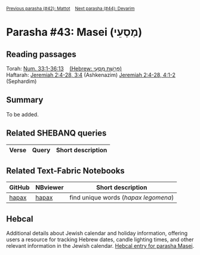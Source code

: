 <sup> <a href="../42%20-%20Mattot">Previous parasha (#42): Mattot</a> &nbsp;&nbsp; <a href="../44%20-%20Devarim">Next parasha (#44): Devarim</a></sup>

# Parasha #43: Masei (מַסְעֵי)

## Reading passages

Torah: <a href="https://www.stepbible.org/?q=version=NASB2020|reference=Num.33:1-36:13&options=HNVUG" target="_blank">Num. 33:1-36:13</a> &nbsp;&nbsp; <a href="https://tikkun.io/#/p/balak" target="_blank">(Hebrew: פָּרָשַׁת מַסְעֵי)</a><br>
Haftarah: 
<a href="https://www.stepbible.org/?q=version=NASB2020|reference=Jer.2:4-28;3:4&options=HNVUG" target="_blank">Jeremiah 2:4-28, 3:4</a> (Ashkenazim)
<a href="https://www.stepbible.org/?q=version=NASB2020|reference=Jer.2:4-28;4:1-2&options=HNVUG" target="_blank">Jeremiah 2:4-28, 4:1-2</a> (Sephardim)

## Summary

To be added.

## Related SHEBANQ queries

Verse | Query | Short description
--- | --- | --- 



## Related Text-Fabric Notebooks

GitHub | NBviewer | Short description
---|---|---
[hapax](hapax.ipynb) | <a href="https://nbviewer.org/github/tonyjurg/Parashot/blob/main/WeeklyParasha/43%20-%20Masei/hapax.ipynb" target="_blank">hapax</a> | find unique words (*hapax legomena*)

## Hebcal

Additional details about Jewish calendar and holiday information, offering users a resource for tracking Hebrew dates, candle lighting times, and other relevant information in the Jewish calendar. <a href="https://www.hebcal.com/sedrot/masei" target="_blank">Hebcal entry for parasha Masei</a>.
